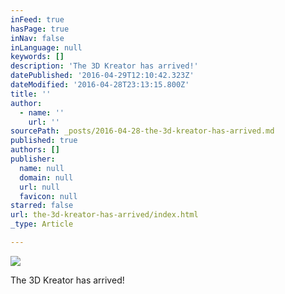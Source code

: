 ```yaml
---
inFeed: true
hasPage: true
inNav: false
inLanguage: null
keywords: []
description: 'The 3D Kreator has arrived!'
datePublished: '2016-04-29T12:10:42.323Z'
dateModified: '2016-04-28T23:13:15.800Z'
title: ''
author:
  - name: ''
    url: ''
sourcePath: _posts/2016-04-28-the-3d-kreator-has-arrived.md
published: true
authors: []
publisher:
  name: null
  domain: null
  url: null
  favicon: null
starred: false
url: the-3d-kreator-has-arrived/index.html
_type: Article

---
```

![](https://the-grid-user-content.s3-us-west-2.amazonaws.com/e8ab942b-639f-4b8d-8dfe-d19201ed5c28.jpg)

The 3D Kreator has arrived!